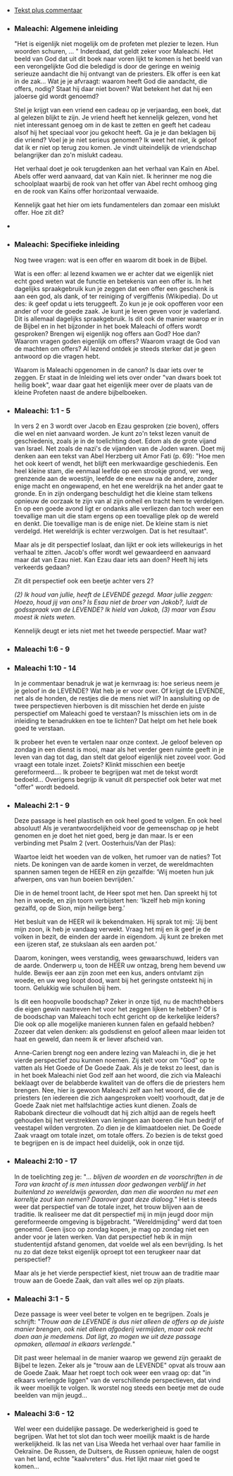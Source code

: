 - [Tekst plus commentaar](https://u.pcloud.link/publink/show?code=XZ1agJ5ZGaaqy5CrjdjC56rfd7ugP7BjBBn7)
- ### Maleachi: Algemene inleiding
  
  "Het is eigenlijk niet mogelijk om de profeten met plezier te lezen. Hun woorden schuren, ... "
  Inderdaad, dat geldt zeker voor Maleachi. Het beeld van God dat uit dit boek naar voren lijkt te komen is het beeld van een verongelijkte God die beledigd is door de geringe en weinig serieuze aandacht die hij ontvangt van de priesters. Elk offer is een kat in de zak... Wat je je afvraagt: waarom heeft God die aandacht, die offers,  nodig? Staat hij daar niet boven? Wat betekent het dat hij een jaloerse gid wordt genoemd?
  
  Stel je krijgt van een vriend een cadeau op je verjaardag, een boek, dat al gelezen blijkt te zijn. Je vriend heeft het kennelijk gelezen, vond het niet interessant genoeg om in de kast te zetten en geeft het cadeau alsof hij het speciaal voor jou gekocht heeft. Ga je je dan beklagen bij die vriend? Voel je je niet serieus genomen? Ik weet het niet, ik geloof dat ik er niet op terug zou komen. Je vindt uiteindelijk de vriendschap belangrijker dan zo'n mislukt cadeau. 
  
  Het verhaal doet je ook terugdenken aan het verhaal van Kaïn en Abel. Abels offer werd aanvaard, dat van Kaïn niet. Ik herinner me nog die schoolplaat waarbij de rook van het offer van Abel recht omhoog ging en de rook van Kaïns offer horizontaal verwaaide. 
  
  Kennelijk gaat het hier om iets fundamentelers dan zomaar een mislukt offer. Hoe zit dit?
-
- ### Maleachi: Specifieke inleiding
  
  Nog twee vragen: wat is een offer en waarom dit boek in de Bijbel.
  
  Wat is een offer: al lezend kwamen we er achter dat we eigenlijk niet echt goed weten wat de functie en betekenis van een offer is. In het dagelijks spraakgebruik kun je zeggen dat een offer een geschenk is aan een god, als dank, of ter reiniging of vergiffenis (Wikipedia). Do ut des: ik geef opdat u iets teruggeeft. Zo kun je je ook opofferen voor een ander of voor de goede zaak. Je kunt je leven geven voor je vaderland. Dit is allemaal dagelijks spraakgebruik. Is dit ook de manier waarop er in de Bijbel en in het bijzonder in het boek Maleachi of offers wordt gesproken? Brengen wij eigenlijk nog offers aan God?  Hoe dan? Waarom vragen goden eigenlijk om offers? Waarom vraagt de God van de machten om offers? Al lezend ontdek je steeds sterker dat je geen antwoord op die vragen hebt. 
  
  Waarom is Maleachi opgenomen in de canon? Is daar iets over te zeggen. Er staat in de Inleiding wel iets over onder "van dwars boek tot heilig boek", waar daar gaat het eigenlijk meer over de plaats van de kleine Profeten naast de andere bijbelboeken.
- ### Maleachi: 1:1 - 5
  
  In vers 2 en 3 wordt over Jacob en Ezau gesproken (zie boven), offers die wel en niet aanvaard worden. Je kunt zo'n tekst lezen vanuit de geschiedenis, zoals je in de toelichting doet. Edom als de grote vijand van Israel. Net zoals de nazi's de vijanden van de Joden waren. Doet mij denken aan een tekst van Abel Herzberg uit Amor Fati (p. 69): "Hoe men het ook keert of wendt, het blijft een merkwaardige geschiedenis. Een heel kleine stam, die eenmaal leefde op een strookje grond, ver weg, grenzende aan de woestijn, leefde de ene eeuw na de andere, zonder enige macht en ongewapend, en het ene wereldrijk na het ander gaat te gronde. En in zijn ondergang beschuldigt het die kleine stam telkens opnieuw de oorzaak te zijn van al zijn onheil en tracht hem te verdelgen. En op een goede avond ligt er ondanks alle verliezen dan toch weer een toevallige man uit die stam ergens op een toevallige plek op de wereld en denkt. Die toevallige man is de enige niet. De kleine stam is niet verdelgd. Het wereldrijk is echter verzwolgen. Dat is  het resultaat".
  
  Maar als je dit perspectief loslaat, dan lijkt er ook iets willekeurigs in het verhaal te zitten. Jacob's offer wordt wel gewaardeerd en aanvaard maar dat van Ezau niet. Kan Ezau daar iets aan doen? Heeft hij iets verkeerds gedaan? 
  
  Zit dit perspectief ook een beetje achter vers 2?
  
  *(2) Ik houd van jullie,
  heeft de LEVENDE gezegd.
  Maar jullie zeggen:
  Hoezo, houd jij van ons?
  Is Esau niet de broer van Jakob?, 
  luidt de godsspraak van de LEVENDE?
  Ik hield van Jakob, 
  (3) maar van Esau moest ik niets weten.*
  
  Kennelijk deugt er iets niet met het tweede perspectief. Maar wat?
- ### Maleachi 1:6 - 9
- ### Maleachi 1:10 - 14
  
  In je commentaar benadruk je wat je kernvraag is: hoe serieus neem je je geloof in de LEVENDE? Wat heb je er voor over. Of krijgt de LEVENDE, net als de honden, de restjes die de mens niet wil? In aansluiting op de twee perspectieven hierboven is dit misschien het derde en juiste perspectief om Maleachi goed te verstaan? Is misschien iets om in de inleiding te benadrukken en toe te lichten? Dat helpt om het hele boek goed te verstaan. 
  
  Ik probeer het even te vertalen naar onze context. Je geloof beleven op zondag in een dienst is mooi, maar als het verder geen ruimte geeft in je leven van dag tot dag, dan stelt dat geloof eigenlijk niet zoveel voor. God vraagt een totale inzet. Zoiets? Klinkt misschien een beetje gereformeerd.... Ik probeer te begrijpen wat met de tekst wordt bedoeld... Overigens begrijp ik vanuit dit perspectief ook beter wat met "offer" wordt bedoeld.
- ### Maleachi 2:1 - 9
  
  Deze passage is heel plastisch en ook heel goed te volgen. En ook heel absoluut! Als je verantwoordelijkheid voor de gemeenschap op je hebt genomen en je doet het niet goed, berg je dan maar. Is er een verbinding met Psalm 2 (vert. Oosterhuis/Van der Plas):
  
  Waartoe leidt het woeden van de volken,
  het rumoer van de naties? Tot niets.
  De koningen van de aarde komen in verzet,
  de wereldmachten spannen samen
  tegen de HEER en zijn gezalfde:
  ‘Wij moeten hun juk afwerpen,
  ons van hun boeien bevrijden.’
  
  Die in de hemel troont lacht,
  de Heer spot met hen.
  Dan spreekt hij tot hen in woede,
  en zijn toorn verbijstert hen:
  ‘Ikzelf heb mijn koning gezalfd,
  op de Sion, mijn heilige berg.’ 
  
  Het besluit van de HEER wil ik bekendmaken.
  Hij sprak tot mij:
  ‘Jij bent mijn zoon,
  ik heb je vandaag verwekt.
  Vraag het mij
  en ik geef je de volken in bezit,
  de einden der aarde in eigendom.
  Jij kunt ze breken met een ijzeren staf,
  ze stukslaan als een aarden pot.’
  
  Daarom, koningen, wees verstandig,
  wees gewaarschuwd, leiders van de aarde.
  Onderwerp u, toon de HEER uw ontzag,
  breng hem bevend uw hulde.
  Bewijs eer aan zijn zoon met een kus,
  anders ontvlamt zijn woede, en uw weg loopt dood,
  want bij het geringste ontsteekt hij in toorn.
  Gelukkig wie schuilen bij hem. 
  
  Is dit een hoopvolle boodschap? Zeker in onze tijd, nu de machthebbers die eigen gewin nastreven het voor het zeggen lijken te hebben? Of is de boodschap van Maleachi toch echt gericht op de kerkelijke leiders? Die ook op alle mogelijke manieren kunnen falen en gefaald hebben? Zozeer dat velen denken: als godsdienst en geloof alleen maar leiden tot haat en geweld, dan neem ik er liever afscheid van. 
  
  Anne-Carien brengt nog een andere lezing van Maleachi in, die je het vierde perspectief zou kunnen noemen. Zij stelt voor om "God" op te vatten als Het Goede of De Goede Zaak. Als je de tekst zo leest, dan is in het boek Maleachi niet God zelf aan het woord, die zich via Maleachi beklaagt over de belabberde kwaliteit van de offers die de priesters hem brengen. Nee, hier is gewoon Maleachi zelf aan het woord, die de priesters (en iedereen die zich aangesproken voelt) voorhoudt, dat je de Goede Zaak niet met halfslachtige acties kunt dienen. Zoals de Rabobank directeur die volhoudt dat hij zich altijd aan de regels heeft gehouden bij het verstrekken van leningen aan boeren die hun bedrijf of veestapel wilden vergroten. Zo dien je de klimaatdoelen niet. De Goede Zaak vraagt om totale inzet, om totale offers. Zo bezien is de tekst goed te begrijpen en is de impact heel duidelijk, ook in onze tijd.
- ### Maleachi 2:10 - 17
  
  In de toelichting zeg je: "*... blijven de woorden en de voorschriften in de Tora van kracht of is men intussen door gedwongen verblijf in het buitenland zo wereldwijs geworden, dan men die woorden nu met een korreltje zout kan nemen? Daarover gaat deze dialoog.*" Het is steeds weer dat perspectief van de totale inzet, het trouw blijven aan de traditie. Ik realiseer me dat dit perspectief mij in mijn jeugd door mijn gereformeerde omgeving is bijgebracht. "Wereldmijding" werd dat toen genoemd. Geen ijsco op zondag kopen, je mag op zondag niet een ander voor je laten werken. Van dat perspectief heb ik in mijn studententijd afstand genomen, dat voelde wel als een bevrijding. Is het nu zo dat deze tekst eigenlijk oproept tot een terugkeer naar dat perspectief?
  
  Maar als je het vierde perspectief kiest, niet trouw aan de traditie maar trouw aan de Goede Zaak, dan valt alles wel op zijn plaats.
- ### Maleachi 3:1 - 5
  
  Deze passage is weer veel beter te volgen en te begrijpen. Zoals je schrijft: "*Trouw aan de LEVENDE is dus niet alleen de offers op de juiste manier brengen, ook niet alleen afgoderij vermijden, maar ook recht doen aan je medemens. Dat ligt, zo mogen we uit deze passage opmaken, allemaal in elkaars verlengde.*"
  
  Dit past weer helemaal in de manier waarop we gewend zijn geraakt de Bijbel te lezen. Zeker als je "trouw aan de LEVENDE" opvat als trouw aan de Goede Zaak. Maar het roept toch ook weer een vraag op: dat "in elkaars verlengde liggen" van de verschillende perspectieven, dat vind ik weer moeilijk te volgen. Ik worstel nog steeds een beetje met de oude beelden van mijn jeugd...
- ### Maleachi 3:6 - 12
  
  Wel weer een duidelijke passage. De wederkerigheid is goed te begrijpen. Wat het tot slot dan toch weer moeilijk maakt is de harde werkelijkheid. Ik las net van Lisa Weeda het verhaal over haar familie in Oekraïne. De Russen, de Duitsers, de Russen opnieuw, halen de oogst van het land, echte "kaalvreters" dus. Het lijkt maar niet goed te komen...